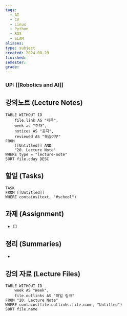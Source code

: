 ```yaml
---
tags:
  - AI
  - CV
  - Linux
  - Python
  - ROS
  - SLAM
aliases: 
type: subject
created: 2024-08-29
finished: 
semester: 
grade:
---
```

### UP: [[Robotics and AI]]

## 강의노트 (Lecture Notes)
```dataview
TABLE WITHOUT ID
	file.link AS "제목",
	week as "주차",
	notices AS "공지",
	reviewed AS "복습여부"
FROM 
	[[Untitled]] AND
	"20. Lecture Note"
WHERE type = "lecture-note"
SORT file.cday DESC
```

## 할일 (Tasks)
```dataview
TASK
FROM [[Untitled]]
WHERE contains(text, "#school")
```

## 과제 (Assignment)
- [ ] 

## 정리 (Summaries)
- 

## 강의 자료 (Lecture Files)
```dataview
TABLE WITHOUT ID
	week AS "Week",
	file.outlinks AS "파일 링크"
FROM "20. Lecture Note"
WHERE contains(file.outlinks.file.name, "Untitled")
SORT file.name
```

